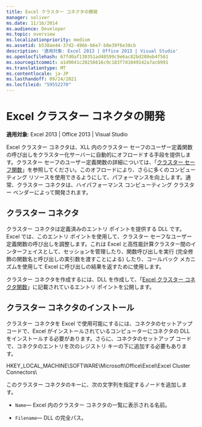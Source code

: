 ```yaml
---
title: Excel クラスター コネクタの開発
manager: soliver
ms.date: 11/16/2014
ms.audience: Developer
ms.topic: overview
ms.localizationpriority: medium
ms.assetid: b538ae44-37d2-496b-b6e7-b0e39f6e38cb
description: '適用対象: Excel 2013 | Office 2013 | Visual Studio'
ms.openlocfilehash: 67fd0af130351ad48599c9e6ac82bd280eb4f561
ms.sourcegitcommit: a1d9041c20256616c9c183f7d1049142a7ac6991
ms.translationtype: MT
ms.contentlocale: ja-JP
ms.lasthandoff: 09/24/2021
ms.locfileid: "59552270"
---
```

# <a name="developing-excel-cluster-connectors"></a>Excel クラスター コネクタの開発

**適用対象**: Excel 2013 | Office 2013 | Visual Studio 
  
Excel クラスター コネクタは、XLL 内のクラスター セーフのユーザー定義関数の呼び出しをクラスター化サーバーに自動的にオフロードする手段を提供します。クラスター セーフのユーザー定義関数の詳細については、「[クラスター セーフ関数](cluster-safe-functions.md)」を参照してください。このオフロードにより、さらに多くのコンピューティング リソースを使用できるようにして、パフォーマンスを向上します。通常、クラスター コネクタは、ハイパフォーマンス コンピューティング クラスター ベンダーによって開発されます。
  
## <a name="cluster-connectors"></a>クラスター コネクタ

クラスター コネクタは定義済みのエントリ ポイントを提供する DLL です。Excel では、このエントリ ポイントを使用して、クラスター セーフなユーザー定義関数の呼び出しを調整します。これは Excel と高性能計算クラスター間のインターフェイスとして、セッションを管理したり、関数呼び出しを実行 (完全修飾の関数名と呼び出しの実引数を渡すことによる) したり、コールバック メカニズムを使用して Excel に呼び出しの結果を返すために使用します。
  
クラスター コネクタを作成するには、DLL を作成して、「[Excel クラスター コネクタ関数](excel-cluster-connector-functions.md)」に記載されているエントリ ポイントを公開します。
  
## <a name="installing-a-cluster-connector"></a>クラスター コネクタのインストール

クラスター コネクタを Excel で使用可能にするには、コネクタのセットアップ コードで、Excel がインストールされているコンピューターにコネクタの DLL をインストールする必要があります。さらに、コネクタのセットアップ コードで、コネクタのエントリを次のレジストリ キーの下に追加する必要もあります。
  
HKEY_LOCAL_MACHINE\SOFTWARE\Microsoft\Office\Excel\Excel Cluster Connectors\
  
このクラスター コネクタのキーに、次の文字列を指定するノードを追加します。
  
-  `Name`— Excel 内のクラスター コネクタの一覧に表示される名前。
    
-  `Filename`— DLL の完全パス。
    

